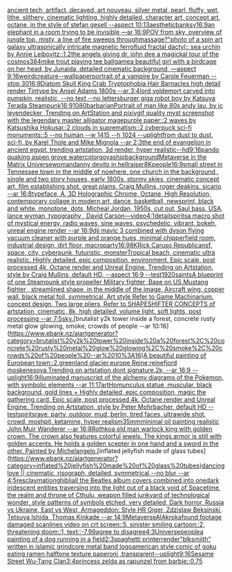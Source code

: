 [ancient tech, artifact, decayed, art nouveau, silver metal, pearl, fluffy, wet, lithe, slithery, cinematic lighting, highly detailed, character art, concept art, octane, in the style of stefan gesell --aspect 10:13](https://www.ebank.nz/aiartgenerator?category=ancient%20tech%2C%20artifact%2C%20decayed%2C%20art%20nouveau%2C%20silver%20metal%2C%20pearl%2C%20fluffy%2C%20wet%2C%20lithe%2C%20slithery%2C%20cinematic%20lighting%2C%20highly%20detailed%2C%20character%20art%2C%20concept%20art%2C%20octane%2C%20in%20the%20style%20of%20stefan%20gesell%20--aspect%2010%3A13)[aesthetic](https://www.ebank.nz/aiartgenerator?category=aesthetic)[banksy](https://www.ebank.nz/aiartgenerator?category=banksy)[16:9](https://www.ebank.nz/aiartgenerator?category=16%3A9)[an elephant in a room trying to be invisible —ar 16:9](https://www.ebank.nz/aiartgenerator?category=an%20elephant%20in%20a%20room%20trying%20to%20be%20invisible%20%E2%80%94ar%2016%3A9)[POV from sky, overview of jungle top, misty, a line of fire sweeps through](https://www.ebank.nz/aiartgenerator?category=POV%20from%20sky%2C%20overview%20of%20jungle%20top%2C%20misty%2C%20a%20line%20of%20fire%20sweeps%20through)[massage?"](https://www.ebank.nz/aiartgenerator?category=massage%3F%22)[photo of a spin art galaxy ultrasonically intricate magnetic ferrofluid fractal dactyl:: sea urchin by Annie Leibovitz::1.2](https://www.ebank.nz/aiartgenerator?category=photo%20of%20a%20spin%20art%20galaxy%20ultrasonically%20intricate%20magnetic%20ferrofluid%20fractal%20dactyl%3A%3A%20sea%20urchin%20by%20Annie%20Leibovitz%3A%3A1.2)[the angels giving dr. john dee a magickal tour of the cosmos](https://www.ebank.nz/aiartgenerator?category=the%20angels%20giving%20dr.%20john%20dee%20a%20magickal%20tour%20of%20the%20cosmos)[384](https://www.ebank.nz/aiartgenerator?category=384)[mike trout playing tee ball](https://www.ebank.nz/aiartgenerator?category=mike%20trout%20playing%20tee%20ball)[game](https://www.ebank.nz/aiartgenerator?category=game)[a beautiful girl with a birdcage on her head, by Junaida, detailed cinematic background, —aspect 9:16](https://www.ebank.nz/aiartgenerator?category=a%20beautiful%20girl%20with%20a%20birdcage%20on%20her%20head%2C%20by%20Junaida%2C%20detailed%20cinematic%20background%2C%20%E2%80%94aspect%209%3A16)[weird](https://www.ebank.nz/aiartgenerator?category=weird)[creature](https://www.ebank.nz/aiartgenerator?category=creature)[--wallpaper](https://www.ebank.nz/aiartgenerator?category=--wallpaper)[portrait of a vampire by Carole Feuerman --stop 30](https://www.ebank.nz/aiartgenerator?category=portrait%20of%20a%20vampire%20by%20Carole%20Feuerman%20--stop%2030)[16:9](https://www.ebank.nz/aiartgenerator?category=16%3A9)[Diatom Skull King Crab Tryptophobia Hair Barnacles high detail render Tintype by Ansel Adams 1800s --ar 3:4](https://www.ebank.nz/aiartgenerator?category=Diatom%20Skull%20King%20Crab%20Tryptophobia%20Hair%20Barnacles%20high%20detail%20render%20Tintype%20by%20Ansel%20Adams%201800s%20--ar%203%3A4)[lord voldemort carved into pumpkin, realistic, --no text --no letters](https://www.ebank.nz/aiartgenerator?category=lord%20voldemort%20carved%20into%20pumpkin%2C%20realistic%2C%20--no%20text%20--no%20letters)[burger gig](https://www.ebank.nz/aiartgenerator?category=burger%20gig)[a robot boy by Katsuya Terada,Steampunk](https://www.ebank.nz/aiartgenerator?category=a%20robot%20boy%20by%20Katsuya%20Terada%2CSteampunk)[16:9](https://www.ebank.nz/aiartgenerator?category=16%3A9)[1080](https://www.ebank.nz/aiartgenerator?category=1080)[barbarian](https://www.ebank.nz/aiartgenerator?category=barbarian)[Portrait of man like 80s andy lau, by jc leyendecker ,Trending on ArtStation and pixiv](https://www.ebank.nz/aiartgenerator?category=Portrait%20of%20man%20like%2080s%20andy%20lau%2C%20by%20jc%20leyendecker%20%2CTrending%20on%20ArtStation%20and%20pixiv)[gif quality myst screenshot with the legendary master alligator mage](https://www.ebank.nz/aiartgenerator?category=gif%20quality%20myst%20screenshot%20with%20the%20legendary%20master%20alligator%20mage)[purple paper::2 waves by Katsushika Hokusai::2 clouds in suprematism::2 cyberpuck sci-fi monuments::5 --no human --w 1415 --h 1024 --uplight](https://www.ebank.nz/aiartgenerator?category=purple%20paper%3A%3A2%20waves%20by%20Katsushika%20Hokusai%3A%3A2%20clouds%20in%20suprematism%3A%3A2%20cyberpuck%20sci-fi%20monuments%3A%3A5%20--no%20human%20--w%201415%20--h%201024%20--uplight)[from dust to dust, sci-fi, by Karel Thole and Mike Mignola --ar 2:3](https://www.ebank.nz/aiartgenerator?category=from%20dust%20to%20dust%2C%20sci-fi%2C%20by%20Karel%20Thole%20and%20Mike%20Mignola%20--ar%202%3A3)[the end of evangelion in ancient egypt, trending artstation, 3d render, hyper realistic](https://www.ebank.nz/aiartgenerator?category=the%20end%20of%20evangelion%20in%20ancient%20egypt%2C%20trending%20artstation%2C%203d%20render%2C%20hyper%20realistic)[--hd](https://www.ebank.nz/aiartgenerator?category=--hd)[9:16](https://www.ebank.nz/aiartgenerator?category=9%3A16)[pando quaking aspen grove watercolor](https://www.ebank.nz/aiartgenerator?category=pando%20quaking%20aspen%20grove%20watercolor)[goya](https://www.ebank.nz/aiartgenerator?category=goya)[ship](https://www.ebank.nz/aiartgenerator?category=ship)[background](https://www.ebank.nz/aiartgenerator?category=background)[Metaverse in the Matrix Universe](https://www.ebank.nz/aiartgenerator?category=Metaverse%20in%20the%20Matrix%20Universe)[woman](https://www.ebank.nz/aiartgenerator?category=woman)[danny devito in hellraiser](https://www.ebank.nz/aiartgenerator?category=danny%20devito%20in%20hellraiser)[8K](https://www.ebank.nz/aiartgenerator?category=8K)[people](https://www.ebank.nz/aiartgenerator?category=people)[16:9](https://www.ebank.nz/aiartgenerator?category=16%3A9)[small street in Tennessee town in the middle of nowhere, one church in the background , single and two story houses, early 1800s, stormy skies, cinematic concept art, film establishing shot, great plains, Craig Mullins, roger deakins, sicario --ar 16:8](https://www.ebank.nz/aiartgenerator?category=small%20street%20in%20Tennessee%20town%20in%20the%20middle%20of%20nowhere%2C%20one%20church%20in%20the%20background%20%2C%20single%20and%20two%20story%20houses%2C%20early%201800s%2C%20stormy%20skies%2C%20cinematic%20concept%20art%2C%20film%20establishing%20shot%2C%20great%20plains%2C%20Craig%20Mullins%2C%20roger%20deakins%2C%20sicario%20--ar%2016%3A8)[typeface, A, 3D Holographic Chrome, Octane, High Resolution, contemporary collage in modern art, dance, basketball, newsprint, black and white, monotone, dots, Micheal Jordan, 1950s, cut out, Saul bass, USA, lance wyman, typography <DUNK>, David Carson](https://www.ebank.nz/aiartgenerator?category=typeface%2C%20A%2C%203D%20Holographic%20Chrome%2C%20Octane%2C%20High%20Resolution%2C%20contemporary%20collage%20in%20modern%20art%2C%20dance%2C%20basketball%2C%20newsprint%2C%20black%20and%20white%2C%20monotone%2C%20dots%2C%20Micheal%20Jordan%2C%201950s%2C%20cut%20out%2C%20Saul%20bass%2C%20USA%2C%20lance%20wyman%2C%20typography%20%3CDUNK%3E%2C%20David%20Carson)[—video](https://www.ebank.nz/aiartgenerator?category=%E2%80%94video)[4:1](https://www.ebank.nz/aiartgenerator?category=4%3A1)[detail](https://www.ebank.nz/aiartgenerator?category=detail)[spirits](https://www.ebank.nz/aiartgenerator?category=spirits)[a macro shot of mystical energy, radio waves, sine waves, psychedelic, vibrant, bokeh, unreal engine render --ar 16:9](https://www.ebank.nz/aiartgenerator?category=a%20macro%20shot%20of%20mystical%20energy%2C%20radio%20waves%2C%20sine%20waves%2C%20psychedelic%2C%20vibrant%2C%20bokeh%2C%20unreal%20engine%20render%20--ar%2016%3A9)[dji mavic 3 combined with dyson flying vacuum cleaner with purple and orange hues, minimal chipperfield room, industrial design, dirt floor, macro](https://www.ebank.nz/aiartgenerator?category=dji%20mavic%203%20combined%20with%20dyson%20flying%20vacuum%20cleaner%20with%20purple%20and%20orange%20hues%2C%20minimal%20chipperfield%20room%2C%20industrial%20design%2C%20dirt%20floor%2C%20macro)[party](https://www.ebank.nz/aiartgenerator?category=party)[16:9](https://www.ebank.nz/aiartgenerator?category=16%3A9)[8K](https://www.ebank.nz/aiartgenerator?category=8K)[Rick Caruso Republican](https://www.ebank.nz/aiartgenerator?category=Rick%20Caruso%20Republican)[sf, space, city, cyberpunk, futuristic, monster](https://www.ebank.nz/aiartgenerator?category=sf%2C%20space%2C%20city%2C%20cyberpunk%2C%20futuristic%2C%20monster)[](https://www.ebank.nz/aiartgenerator?category=)[Tropical beach, cinematic ultra realistic. Highly detailed, epic composition, environment. Epic scale, post processed 4k, Octane render and Unreal Engine. Trending on Artstation, style by Craig Mullins, default HD, --aspect 16:9 --test](https://www.ebank.nz/aiartgenerator?category=Tropical%20beach%2C%20cinematic%20ultra%20realistic.%20Highly%20detailed%2C%20epic%20composition%2C%20environment.%20Epic%20scale%2C%20post%20processed%204k%2C%20Octane%20render%20and%20Unreal%20Engine.%20Trending%20on%20Artstation%2C%20style%20by%20Craig%20Mullins%2C%20default%20HD%2C%20--aspect%2016%3A9%20--test)[1920](https://www.ebank.nz/aiartgenerator?category=1920)[saints](https://www.ebank.nz/aiartgenerator?category=saints)[A blueprint of one Steampunk style propeller Military fighter ,Base on US Mustang fighter , streamlined shape, in the middle of the image,  Aircraft wing, copper wall, black metal foil, symmetrical,  Art style Refer to Game Machinarium.  concept design, Two large pliers, Refer to SHAPESHIFTER CONCEPTS  of artstation, cinematic,  8k, high detailed,  volume light,  soft lights,  post processing    --ar 7:5](https://www.ebank.nz/aiartgenerator?category=A%20blueprint%20of%20one%20Steampunk%20style%20propeller%20Military%20fighter%20%2CBase%20on%20US%20Mustang%20fighter%20%2C%20streamlined%20shape%2C%20in%20the%20middle%20of%20the%20image%2C%20%20Aircraft%20wing%2C%20copper%20wall%2C%20black%20metal%20foil%2C%20symmetrical%2C%20%20Art%20style%20Refer%20to%20Game%20Machinarium.%20%20concept%20design%2C%20Two%20large%20pliers%2C%20Refer%20to%20SHAPESHIFTER%20CONCEPTS%20%20of%20artstation%2C%20cinematic%2C%20%208k%2C%20high%20detailed%2C%20%20volume%20light%2C%20%20soft%20lights%2C%20%20post%20processing%20%20%20%20--ar%207%3A5)[sky.](https://www.ebank.nz/aiartgenerator?category=sky.)[brutalist y2k tower inside a forest, concrete rusty metal glow glowing, smoke, crowds of people --ar 10:16](https://www.ebank.nz/aiartgenerator?category=brutalist%20y2k%20tower%20inside%20a%20forest%2C%20concrete%20rusty%20metal%20glow%20glowing%2C%20smoke%2C%20crowds%20of%20people%20--ar%2010%3A16)[A beautiful painting of European town::2,greenland glacier,europe Reine,reinefjord moskenesoya,Trending on artstation,dont signature,2k, --ar 16:9 --uplight](https://www.ebank.nz/aiartgenerator?category=A%20beautiful%20painting%20of%20European%20town%3A%3A2%2Cgreenland%20glacier%2Ceurope%20Reine%2Creinefjord%20moskenesoya%2CTrending%20on%20artstation%2Cdont%20signature%2C2k%2C%20--ar%2016%3A9%20--uplight)[16:9](https://www.ebank.nz/aiartgenerator?category=16%3A9)[illuminated manuscript of the alchemy diagrams of the Pokemon, with symbolic elements --ar 11:17](https://www.ebank.nz/aiartgenerator?category=illuminated%20manuscript%20of%20the%20alchemy%20diagrams%20of%20the%20Pokemon%2C%20with%20symbolic%20elements%20--ar%2011%3A17)[art](https://www.ebank.nz/aiartgenerator?category=art)[Homunculus statue, muscular, black background, gold lines + Highly detailed, epic composition, magic the gathering card. Epic scale, post processed 4k, Octane render and Unreal Engine. Trending on Artstation, style by Peter Mohrbacher, default HD --test](https://www.ebank.nz/aiartgenerator?category=Homunculus%20statue%2C%20muscular%2C%20black%20background%2C%20gold%20lines%20%2B%20Highly%20detailed%2C%20epic%20composition%2C%20magic%20the%20gathering%20card.%20Epic%20scale%2C%20post%20processed%204k%2C%20Octane%20render%20and%20Unreal%20Engine.%20Trending%20on%20Artstation%2C%20style%20by%20Peter%20Mohrbacher%2C%20default%20HD%20--test)[spirits](https://www.ebank.nz/aiartgenerator?category=spirits)[rave, party, outdoor, mud, berlin, tired faces, ultrawide shot, crowd, moshpit, ketamine, hyper realism](https://www.ebank.nz/aiartgenerator?category=rave%2C%20party%2C%20outdoor%2C%20mud%2C%20berlin%2C%20tired%20faces%2C%20ultrawide%20shot%2C%20crowd%2C%20moshpit%2C%20ketamine%2C%20hyper%20realism)[35mm](https://www.ebank.nz/aiartgenerator?category=35mm)[minimal oil painting realistic John Muir Wanderer --ar 16:8](https://www.ebank.nz/aiartgenerator?category=minimal%20oil%20painting%20realistic%20John%20Muir%20Wanderer%20--ar%2016%3A8)[Rothko](https://www.ebank.nz/aiartgenerator?category=Rothko)[a old man warlock king with golden crown. The crown also features colorful jewels. The kings armor is still with golden accents. He holds a golden scepter in one hand and a sword in the other. Painted by Michelangelo.](https://www.ebank.nz/aiartgenerator?category=a%20old%20man%20warlock%20king%20with%20golden%20crown.%20The%20crown%20also%20features%20colorful%20jewels.%20The%20kings%20armor%20is%20still%20with%20golden%20accents.%20He%20holds%20a%20golden%20scepter%20in%20one%20hand%20and%20a%20sword%20in%20the%20other.%20Painted%20by%20Michelangelo.)[inflated jellyfish made of glass tubes](https://www.ebank.nz/aiartgenerator?category=inflated%20jellyfish%20made%20of%20glass%20tubes)[dancing love || cinematic, risograph, detailed, symmetrical --no blur --ar 4:5](https://www.ebank.nz/aiartgenerator?category=dancing%20love%20%7C%7C%20cinematic%2C%20risograph%2C%20detailed%2C%20symmetrical%20--no%20blur%20--ar%204%3A5)[res](https://www.ebank.nz/aiartgenerator?category=res)[claymation](https://www.ebank.nz/aiartgenerator?category=claymation)[ghibli](https://www.ebank.nz/aiartgenerator?category=ghibli)[all the Beatles album covers combined into one](https://www.ebank.nz/aiartgenerator?category=all%20the%20Beatles%20album%20covers%20combined%20into%20one)[dark iridescent entities traversing into the light out of a black void of Spacetime, the realm and throne of Cthulu, weapon filled junkyard of technological wonder, style patterns of symbols etched, very detailed, Dark horror, Russia vs Ukraine, East vs West, Armageddon: Style HR Giger, Zdzislaw Beksinski, Tetsuya Ishida, Thomas Kinkade --ar 14:9](https://www.ebank.nz/aiartgenerator?category=dark%20iridescent%20entities%20traversing%20into%20the%20light%20out%20of%20a%20black%20void%20of%20Spacetime%2C%20the%20realm%20and%20throne%20of%20Cthulu%2C%20weapon%20filled%20junkyard%20of%20technological%20wonder%2C%20style%20patterns%20of%20symbols%20etched%2C%20very%20detailed%2C%20Dark%20horror%2C%20Russia%20vs%20Ukraine%2C%20East%20vs%20West%2C%20Armageddon%3A%20Style%20HR%20Giger%2C%20Zdzislaw%20Beksinski%2C%20Tetsuya%20Ishida%2C%20Thomas%20Kinkade%20--ar%2014%3A9)[Metaverse](https://www.ebank.nz/aiartgenerator?category=Metaverse)[AlAkroka](https://www.ebank.nz/aiartgenerator?category=AlAkroka)[found footage damaged scanlines video on crt screen::5, sinister smiling cartoon::2, threatening doom::1, text::-7.99](https://www.ebank.nz/aiartgenerator?category=found%20footage%20damaged%20scanlines%20video%20on%20crt%20screen%3A%3A5%2C%20sinister%20smiling%20cartoon%3A%3A2%2C%20threatening%20doom%3A%3A1%2C%20text%3A%3A-7.99)[agree to disagree](https://www.ebank.nz/aiartgenerator?category=agree%20to%20disagree)[4:3](https://www.ebank.nz/aiartgenerator?category=4%3A3)[Universe](https://www.ebank.nz/aiartgenerator?category=Universe)[people](https://www.ebank.nz/aiartgenerator?category=people)[a painting of a dog running in a field](https://www.ebank.nz/aiartgenerator?category=a%20painting%20of%20a%20dog%20running%20in%20a%20field)[2:3](https://www.ebank.nz/aiartgenerator?category=2%3A3)[spaghetti printer](https://www.ebank.nz/aiartgenerator?category=spaghetti%20printer)[render](https://www.ebank.nz/aiartgenerator?category=render)["blksmiith" written in islamic grindcore metal band logo](https://www.ebank.nz/aiartgenerator?category=%22blksmiith%22%20written%20in%20islamic%20grindcore%20metal%20band%20logo)[american style comic of goku eating ramen halftone texture paper](https://www.ebank.nz/aiartgenerator?category=american%20style%20comic%20of%20goku%20eating%20ramen%20halftone%20texture%20paper)[oni ,transparent](https://www.ebank.nz/aiartgenerator?category=oni%20%2Ctransparent)[--uplight](https://www.ebank.nz/aiartgenerator?category=--uplight)[9:16](https://www.ebank.nz/aiartgenerator?category=9%3A16)[Sesame Street Wu-Tang Clan](https://www.ebank.nz/aiartgenerator?category=Sesame%20Street%20Wu-Tang%20Clan)[3:4](https://www.ebank.nz/aiartgenerator?category=3%3A4)[princess zelda as rapunzel from barbie](https://www.ebank.nz/aiartgenerator?category=princess%20zelda%20as%20rapunzel%20from%20barbie)[::0.75](https://www.ebank.nz/aiartgenerator?category=%3A%3A0.75)